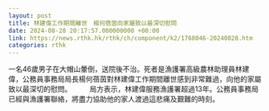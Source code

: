 ```yaml
---
layout: post
title: 林建偉工作期間離世　楊何蓓茵向家屬致以最深切慰問
date: 2024-08-28 20:17:57.000000000 +08:00
link: https://news.rthk.hk/rthk/ch/component/k2/1768046-20240828.htm
categories: rthk
---
```


一名46歲男子在大帽山暈倒，送院後不治。死者是漁護署高級農林助理員林建偉，公務員事務局局長楊何蓓茵對林建偉工作期間離世感到非常難過，向他的家屬致以最深切的慰問。
　　 
局方表示，林建偉服務漁護署超過13年。公務員事務局已經與漁護署聯絡，將盡力協助他的家人渡過這悲痛及艱難的時刻。
